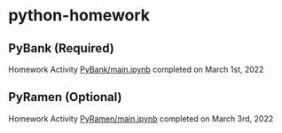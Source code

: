 # python-homework


## PyBank (Required)
Homework Activity [PyBank/main.ipynb](PyBank/main.ipynb) completed on March 1st, 2022

## PyRamen (Optional)
Homework Activity [PyRamen/main.ipynb](PyRamen/main.ipynb) completed on March 3rd, 2022